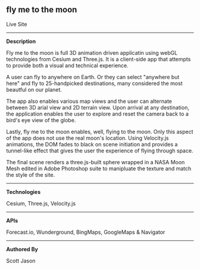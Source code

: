 ## **fly me to the moon** 


Live Site 

-----------------------------------------------------------------------

**Description**

Fly me to the moon is full 3D animation driven applicatin using webGL technologies from Cesium and Three.js. It is a client-side app that attempts to provide both a visual and technical experience.

A user can fly to anywhere on Earth. Or they can select "anywhere but here" and fly to 25-handpicked destinations, many considered the most beautful on our planet. 

The app also enables various map views and the user can alternate between 3D arial view and 2D terrain view. Upon arrival at any destination, the application enables the user to explore and reset the camera back to a bird's eye view of the globe.

Lastly, fly me to the moon enables, well, flying to the moon. Only this aspect of the app does not use the real moon's location. Using Velocity.js animations, the DOM fades to black on scene initiation and provides a tunnel-like effect that gives the user the experience of flying through space. 

The final scene renders a three.js-built sphere wrapped in a NASA Moon Mesh edited in Adobe Photoshop suite to manipluate the texture and match the style of the site.

-----------------------------------------------------------------------

**Technologies**

Cesium, Three.js, Velocity.js

-----------------------------------------------------------------------

**APIs**

Forecast.io, Wunderground, BingMaps, GoogleMaps & Navigator

-----------------------------------------------------------------------

**Authored By**

Scott Jason